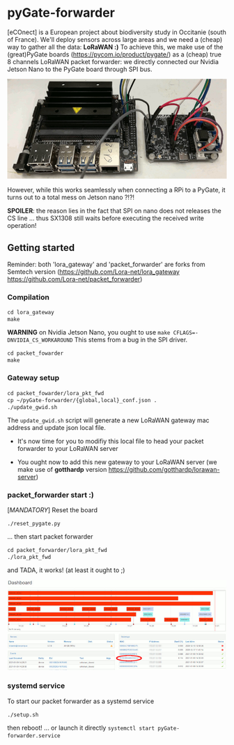 # pyGate-forwarder
[eCOnect] is a European project about biodiversity study in Occitanie (south of France). We'll deploy sensors across large areas and we need a (cheap) way to gather all the data: **LoRaWAN :)**
To achieve this, we make use of the (great)PyGate boards (https://pycom.io/product/pygate/) as a (cheap) true 8 channels LoRaWAN packet forwarder: we directly connected our Nvidia Jetson Nano to the PyGate board through SPI bus.

![Jetson Nano SPI connected to a PyGate](pics/Jetson-nano-PyGate-interco_dec20.jpg)

However, while this works seamlessly when connecting a RPi to a PyGate, it turns out to a total mess on Jetson nano ?!?!

**SPOILER**: the reason lies in the fact that SPI on nano does not releases the CS line ... thus SX1308 still waits before executing the received write operation!

## Getting started ##
Reminder: both 'lora_gateway' and 'packet_forwarder' are forks from Semtech version (https://github.com/Lora-net/lora_gateway https://github.com/Lora-net/packet_forwarder)

### Compilation ###
```
cd lora_gateway
make
```
**WARNING** on Nvidia Jetson Nano, you ought to use `make CFLAGS=-DNVIDIA_CS_WORKAROUND`
This stems from a bug in the SPI driver.

```
cd packet_fowarder
make
```

### Gateway setup ###
```
cd packet_fowarder/lora_pkt_fwd
cp ~/pyGate-forwarder/{global,local}_conf.json .
./update_gwid.sh
```
The `update_gwid.sh` script will generate a new LoRaWAN gateway mac address and update json local file.

  * It's now time for you to modifiy this local file to head your packet forwarder to your LoRaWAN server

  * You ought now to add this new gateway to your LoRaWAN server (we make use of **gotthardp** version https://github.com/gotthardp/lorawan-server)

### packet_forwarder start :) ###
[*MANDATORY*] Reset the board
```
./reset_pygate.py
```
... then start packet forwarder
```
cd packet_forwarder/lora_pkt_fwd
./lora_pkt_fwd
```

and TADA, it works! (at least it ought to ;)

![nano-pygate connected to our LoRaWAN server](pics/Jetson-nano-PyGate-lorawan-server_jan21.jpg)

### systemd service ###
To start our packet forwarder as a systemd service
```
./setup.sh
```
then reboot!
... or launch it directly `systemctl start pyGate-forwarder.service`


